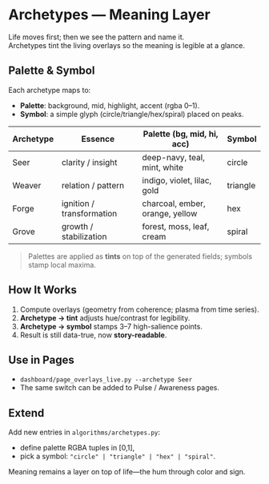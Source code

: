 # Archetypes — Meaning Layer

Life moves first; then we see the pattern and name it.  
Archetypes tint the living overlays so the meaning is legible at a glance.

## Palette & Symbol

Each archetype maps to:
- **Palette**: background, mid, highlight, accent (rgba 0–1).
- **Symbol**: a simple glyph (circle/triangle/hex/spiral) placed on peaks.

| Archetype | Essence                  | Palette (bg, mid, hi, acc)     | Symbol   |
|-----------|--------------------------|---------------------------------|----------|
| Seer      | clarity / insight        | deep-navy, teal, mint, white    | circle   |
| Weaver    | relation / pattern       | indigo, violet, lilac, gold     | triangle |
| Forge     | ignition / transformation| charcoal, ember, orange, yellow | hex      |
| Grove     | growth / stabilization   | forest, moss, leaf, cream       | spiral   |

> Palettes are applied as **tints** on top of the generated fields; symbols stamp local maxima.

## How It Works

1. Compute overlays (geometry from coherence; plasma from time series).  
2. **Archetype → tint** adjusts hue/contrast for legibility.  
3. **Archetype → symbol** stamps 3–7 high-salience points.  
4. Result is still data-true, now **story-readable**.

## Use in Pages

- `dashboard/page_overlays_live.py --archetype Seer`  
- The same switch can be added to Pulse / Awareness pages.

## Extend

Add new entries in `algorithms/archetypes.py`:
- define palette RGBA tuples in \[0,1],
- pick a symbol: `"circle" | "triangle" | "hex" | "spiral"`.

Meaning remains a layer on top of life—the hum through color and sign.
